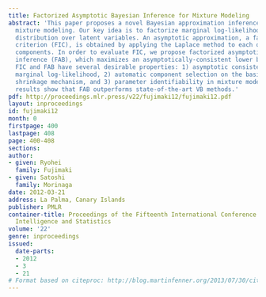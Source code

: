 ```yaml
---
title: Factorized Asymptotic Bayesian Inference for Mixture Modeling
abstract: 'This paper proposes a novel Bayesian approximation inference method for
  mixture modeling. Our key idea is to factorize marginal log-likelihood using a variational
  distribution over latent variables. An asymptotic approximation, a factorized information
  criterion (FIC), is obtained by applying the Laplace method to each of the factorized
  components. In order to evaluate FIC, we propose factorized asymptotic Bayesian
  inference (FAB), which maximizes an asymptotically-consistent lower bound of FIC.
  FIC and FAB have several desirable properties: 1) asymptotic consistency with the
  marginal log-likelihood, 2) automatic component selection on the basis of an intrinsic
  shrinkage mechanism, and 3) parameter identifiability in mixture modeling. Experimental
  results show that FAB outperforms state-of-the-art VB methods.'
pdf: http://proceedings.mlr.press/v22/fujimaki12/fujimaki12.pdf
layout: inproceedings
id: fujimaki12
month: 0
firstpage: 400
lastpage: 408
page: 400-408
sections: 
author:
- given: Ryohei
  family: Fujimaki
- given: Satoshi
  family: Morinaga
date: 2012-03-21
address: La Palma, Canary Islands
publisher: PMLR
container-title: Proceedings of the Fifteenth International Conference on Artificial
  Intelligence and Statistics
volume: '22'
genre: inproceedings
issued:
  date-parts:
  - 2012
  - 3
  - 21
# Format based on citeproc: http://blog.martinfenner.org/2013/07/30/citeproc-yaml-for-bibliographies/
---
```

